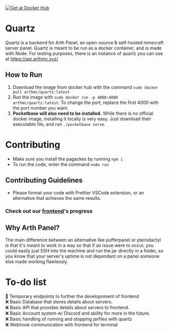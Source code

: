 [![Get at Docker Hub](https://img.shields.io/badge/Docker-2CA5E0?style=for-the-badge&logo=docker&logoColor=white)](https://hub.docker.com/r/arthmc/quartz)
# Quartz 

Quartz is a backend for Arth Panel, an open-source & self-hosted minecraft server panel. Quartz is meant to be run as a docker container, and is made with Node. For testing purposes, there is an instance of quartz you can use at https://api.arthmc.xyz/

## How to Run

1. Download the image from docker hub with the command `sudo docker pull arthmc/quartz:latest`
2. Run the image with `sudo docker run -p 4000:4000 arthmc/quartz:latest`. To change the port, replace the first 4000 with the port number you want.
3. **Pocketbase will also need to be installed.** While there is no official docker image, installing it locally is very easy. Just download their executable file, and run `./pocketbase serve`.

# Contributing

- Make sure you install the pagackes by running `npm i`
- To run the code, enter the command `node run`

## Contributing Guidelines

- Please format your code with Prettier VSCode extension, or an alternative that achieves the same results.  

### Check out our [frontend](https://github.com/arthmc/observer)'s progress  


## Why Arth Panel?
The main difference between an alternative like pufferpanel or pterodactyl is that it's meant to work in a way so that if an issue were to occur, you could easily just SSH into the machine and run the jar directly in a folder, so you know that your server's uptime is not dependant on a panel someone else made working flawlessly.  


# To-do list 
🔨 Temporary endpoints to further the developnment of frontend  
❌ Basic Database that stores details about servers.  
❌ Basic API that provides details about servers to frontend.  
❌ Basic Account system w/ Discord and ability for more in the future.  
❌ Basic handling of running and stopping jarfiles with quartz  
❌ Webhook communication with frontend for terminal  
